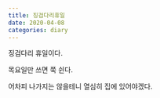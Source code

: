 ```yaml
---
title: 징검다리휴일
date: 2020-04-08
categories: diary
---
```

징검다리 휴일이다.

목요일만 쓰면 쭉 쉰다.

어차피 나가지는 않을테니 열심히 집에 있어야겠다.
